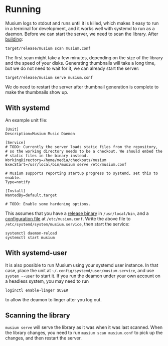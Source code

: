 # Running

Musium logs to stdout and runs until it is killed, which makes it easy to run in
a terminal for development, and it works well with systemd to run as a daemon.
Before we can start the server, we need to scan the library. After
[building](building.md):

    target/release/musium scan musium.conf

The first scan might take a few minutes, depending on the size of the library
and the speed of your disks. Generating thumbnails will take a long time, but we
do not need to wait for it, we can already start the server:

    target/release/musium serve musium.conf

We do need to restart the server after thumbnail generation is complete to make
the thumbnails show up.

## With systemd

An example unit file:

    [Unit]
    Description=Musium Music Daemon

    [Service]
    # TODO: Currently the server loads static files from the repository,
    # so the working directory needs to be a checkout. We should embed the
    # static files in the binary instead.
    WorkingDirectory=/home/media/checkouts/musium
    ExecStart=/usr/local/bin/musium serve /etc/musium.conf

    # Musium supports reporting startup progress to systemd, set this to enable.
    Type=notify

    [Install]
    WantedBy=default.target

    # TODO: Enable some hardening options.

This assumes that you have a [release binary](building.md) in `/usr/local/bin`,
and a [configuration file](configuration.md) at `/etc/musium.conf`. Write the
above file to `/etc/systemd/system/musium.service`, then start the service:

    systemctl daemon-reload
    systemctl start musium

## With systemd-user

It is also possible to run Musium using your systemd user instance. In that
case, place the unit at `~/.config/systemd/user/musium.service`, and use
`system --user` to start it. If you run the deamon under your own account on a
headless system, you may need to run

    loginctl enable-linger $USER

to allow the deamon to linger after you log out.

## Scanning the library

`musium serve` will serve the library as it was when it was last scanned. When
the library changes, you need to run `musium scan musium.conf` to pick up the
changes, and then restart the server.
